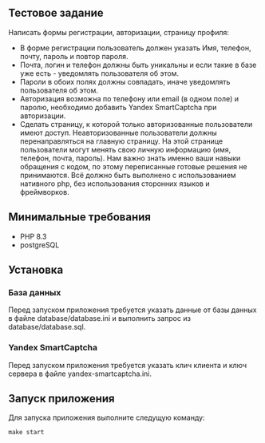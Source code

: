 ## Тестовое задание
Написать формы регистрации, авторизации, страницу профиля:
* В форме регистрации пользователь должен указать Имя, телефон, почту, пароль и повтор пароля.
* Почта, логин  и телефон должны быть уникальны и если такие в базе уже есть - уведомлять пользователя об этом.
* Пароли в обоих полях должны совпадать, иначе уведомлять пользователя об этом.
* Авторизация возможна по телефону или email (в одном поле) и паролю, необходимо добавить Yandex SmartCaptcha при авторизации.
* Сделать страницу, к которой только авторизованные пользователи имеют доступ. Неавторизованные пользователи должны перенаправляться на главную страницу. На этой странице пользователи могут менять свою личную информацию (имя, телефон, почта, пароль).
Нам важно знать именно ваши навыки обращения с кодом, по этому переписанные готовые решения не принимаются. Всё должно быть выполнено с использованием нативного php, без использования сторонних языков и фреймворков.
## Минимальные требования
* PHP 8.3
* postgreSQL
## Установка 
### База данных
Перед запуском приложения требуется указать данные от базы данных в файле database/database.ini и выполнить запрос из database/database.sql.
### Yandex SmartCaptcha
Перед запуском приложения требуется указать клич клиента и ключ сервера в файле yandex-smartcaptcha.ini.
## Запуск приложения
Для запуска приложения выполните следущую команду:

    make start
